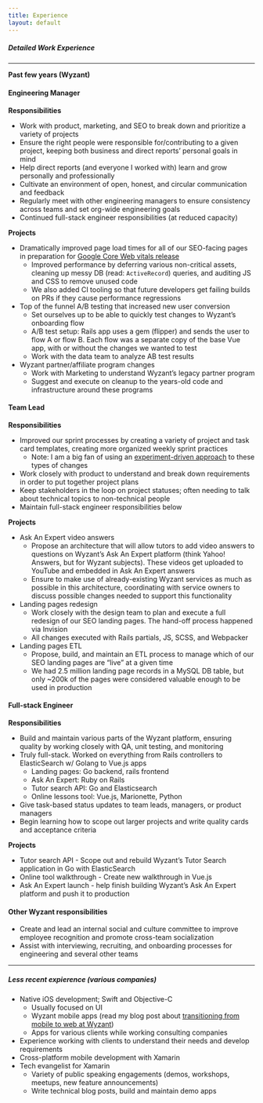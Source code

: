 ```yaml
---
title: Experience
layout: default
---
```


##### Detailed Work Experience

---

**Past few years (Wyzant)**
#### Engineering Manager

**Responsibilities**

* Work with product, marketing, and SEO to break down and prioritize a variety of projects
* Ensure the right people were responsible for/contributing to a given project, keeping both business and direct reports’ personal goals in mind
* Help direct reports (and everyone I worked with) learn and grow personally and professionally
* Cultivate an environment of open, honest, and circular communication and feedback
* Regularly meet with other engineering managers to ensure consistency across teams and set org-wide engineering goals
* Continued full-stack engineer responsibilities (at reduced capacity)

**Projects**

* Dramatically improved page load times for all of our SEO-facing pages in preparation for [Google Core Web vitals release](https://developers.google.com/search/blog/2020/11/timing-for-page-experience)
    * Improved performance by deferring various non-critical assets, cleaning up messy DB (read: `ActiveRecord`) queries, and auditing JS and CSS to remove unused code
    * We also added CI tooling so that future developers get failing builds on PRs if they cause performance regressions
* Top of the funnel A/B testing that increased new user conversion
    * Set ourselves up to be able to quickly test changes to Wyzant’s onboarding flow
    * A/B test setup: Rails app uses a gem (flipper) and sends the user to flow A or flow B. Each flow was a separate copy of the base Vue app, with or without the changes we wanted to test
    * Work with the data team to analyze AB test results
* Wyzant partner/affiliate program changes
    * Work with Marketing to understand Wyzant’s legacy partner program
    * Suggest and execute on cleanup to the years-old code and infrastructure around these programs

#### Team Lead

**Responsibilities**

* Improved our sprint processes by creating a variety of project and task card templates, creating more organized weekly sprint practices
    * Note: I am a big fan of using an [experiment-driven approach](https://leaddev.com/agile-other-ways-working/leading-your-engineering-team-experiments-not-processes) to these types of changes
* Work closely with product to understand and break down requirements in order to put together project plans
* Keep stakeholders in the loop on project statuses; often needing to talk about technical topics to non-technical people
* Maintain full-stack engineer responsibilities below

**Projects**
* Ask An Expert video answers
    * Propose an architecture that will allow tutors to add video answers to questions on Wyzant’s Ask An Expert platform (think Yahoo! Answers, but for Wyzant subjects). These videos get uploaded to YouTube and embedded in Ask An Expert answers
    * Ensure to make use of already-existing Wyzant services as much as possible in this architecture, coordinating with service owners to discuss possible changes needed to support this functionality
* Landing pages redesign
    * Work closely with the design team to plan and execute a full redesign of our SEO landing pages. The hand-off process happened via Invision
    * All changes executed with Rails partials, JS, SCSS, and Webpacker
* Landing pages ETL
    * Propose, build, and maintain an ETL process to manage which of our SEO landing pages are “live” at a given time
    * We had 2.5 million landing page records in a MySQL DB table, but only ~200k of the pages were considered valuable enough to be used in production

#### Full-stack Engineer

**Responsibilities**
* Build and maintain various parts of the Wyzant platform, ensuring quality by working closely with QA, unit testing, and monitoring
* Truly full-stack. Worked on everything from Rails controllers to ElasticSearch w/ Golang to Vue.js apps
    * Landing pages: Go backend, rails frontend
    * Ask An Expert: Ruby on Rails
    * Tutor search API: Go and Elasticsearch
    * Online lessons tool: Vue.js, Marionette, Python
* Give task-based status updates to team leads, managers, or product managers
* Begin learning how to scope out larger projects and write quality cards and acceptance criteria

**Projects**
* Tutor search API - Scope out and rebuild Wyzant’s Tutor Search application in Go with ElasticSearch
* Online tool walkthrough - Create new walkthrough in Vue.js
* Ask An Expert launch - help finish building Wyzant’s Ask An Expert platform and push it to production

#### Other Wyzant responsibilities

* Create and lead an internal social and culture committee to improve employee recognition and promote cross-team socialization
* Assist with interviewing, recruiting, and onboarding processes for engineering and several other teams


---

##### Less recent expierence (various companies)

* Native iOS development; Swift and Objective-C
    * Usually focused on UI
    * Wyzant mobile apps (read my blog post about [transitioning from mobile to web at Wyzant](https://medium.com/wyzant-tech/from-mobile-to-web-a-story-about-changing-teams-at-wyzant-c8c2af231cf4))
    * Apps for various clients while working consulting companies
* Experience working with clients to understand their needs and develop requirements
* Cross-platform mobile development with Xamarin
* Tech evangelist for Xamarin
    * Variety of public speaking engagements (demos, workshops, meetups, new feature announcements)
    * Write technical blog posts, build and maintain demo apps

